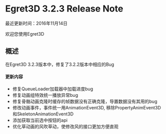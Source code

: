Egret3D 3.2.3 Release Note
===============================

最近更新时间：2016年11月14日

欢迎您使用Egret3D


## 概述
在Egret3D 3.2.3版本中，修复了3.2.2版本中相应的Bug

#### 更新内容

* 修复QueueLoader加载器中加载进度bug
* 修复动画组特效统一播放异常bug
* 修复骨骼动画克隆时缓存的帧数据没有正确克隆，导置数据没有其用的bug
* 修改动画事件，事件统一用AnimationEvent3D, 移除PropertyAnimEvent3D和SkeletonAnimationEvent3D
* 添加获取当前选中按钮的api
* 优化草动画的风吹草动，使修改风的接口更加方便直观